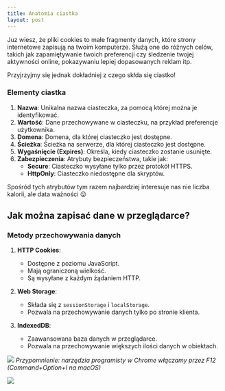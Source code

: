 ```yaml
---
title: Anatomia ciastka
layout: post
---
```


Juz wiesz, że pliki cookies to małe fragmenty danych, które strony internetowe zapisują na twoim komputerze. Służą one do różnych celów, takich jak zapamiętywanie twoich preferencji czy śledzenie twojej aktywności online, pokazywaniu lepiej dopasowanych reklam itp.

Przyjrzyjmy się jednak dokładniej z czego skłda się ciastko!

### Elementy ciastka

1. **Nazwa**: Unikalna nazwa ciasteczka, za pomocą której można je identyfikować.
2. **Wartość**: Dane przechowywane w ciasteczku, na przykład preferencje użytkownika.
3. **Domena**: Domena, dla której ciasteczko jest dostępne.
4. **Ścieżka**: Ścieżka na serwerze, dla której ciasteczko jest dostępne.
5. **Wygaśnięcie (Expires)**: Określa, kiedy ciasteczko zostanie usunięte.
6. **Zabezpieczenia**: Atrybuty bezpieczeństwa, takie jak:
    - **Secure**: Ciasteczko wysyłane tylko przez protokół HTTPS.
    - **HttpOnly**: Ciasteczko niedostępne dla skryptów.



Spośród tych atrybutów tym razem najbardziej interesuje nas nie liczba kalorii, ale data ważności 😜

## Jak można zapisać dane w przeglądarce?

### Metody przechowywania danych

1. **HTTP Cookies**: 
    - Dostępne z poziomu JavaScript.
    - Mają ograniczoną wielkość.
    - Są wysyłane z każdym żądaniem HTTP.

2. **Web Storage**: 
    - Składa się z `sessionStorage` i `localStorage`.
    - Pozwala na przechowywanie danych tylko po stronie klienta.

3. **IndexedDB**: 
    - Zaawansowana baza danych w przeglądarce.
    - Pozwala na przechowywanie większych ilości danych w obiektach.

![](/cookies/assets/gif_cookies.gif)
*Przypomnienie: narzędzia programisty w Chrome włączamy przez F12 (Command+Option+I na macOS)*


![](/cookies/assets/cookies-screen.png)